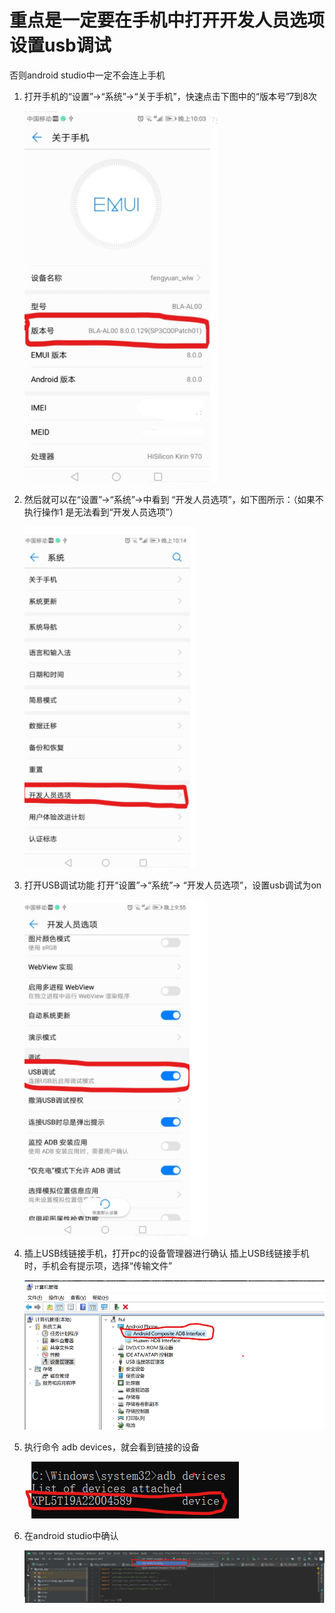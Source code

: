 # 重点是一定要在手机中打开开发人员选项设置usb调试
否则android studio中一定不会连上手机

1. 打开手机的“设置”->“系统”->“关于手机”，快速点击下图中的“版本号”7到8次

    ![](img/2020-12-05-21-40-04.png)

2.  然后就可以在“设置”->“系统”->中看到 “开发人员选项”，如下图所示：（如果不执行操作1 是无法看到“开发人员选项”）

    ![](img/2020-12-05-21-43-17.png)

3. 打开USB调试功能
   打开“设置”->“系统”-> “开发人员选项”，设置usb调试为on

   ![](img/2020-12-05-21-47-59.png)

4. 插上USB线链接手机，打开pc的设备管理器进行确认
    插上USB线链接手机时，手机会有提示项，选择“传输文件”
   
    ![](img/2020-12-05-21-50-56.png)

6. 执行命令 adb devices，就会看到链接的设备
   
   ![](img/2020-12-05-21-52-36.png)

7. 在android studio中确认

   ![](img/2020-12-05-21-55-36.png)   